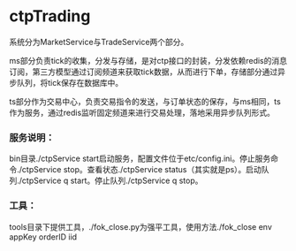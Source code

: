 # ctpTrading

系统分为MarketService与TradeService两个部分。

ms部分负责tick的收集，分发与存储，是对ctp接口的封装，分发依赖redis的消息订阅，第三方模型通过订阅频道来获取tick数据，从而进行下单，存储部分通过异步队列，将tick保存在数据库中。

ts部分作为交易中心，负责交易指令的发送，与订单状态的保存，与ms相同，ts作为服务，通过redis监听固定频道来进行交易处理，落地采用异步队列形式。

###  服务说明：
bin目录./ctpService start启动服务，配置文件位于etc/config.ini。停止服务命令./ctpService stop。查看状态./ctpService status（其实就是ps）。启动队列./ctpService q start。停止队列./ctpService q stop。

###  工具：
tools目录下提供工具，./fok_close.py为强平工具，使用方法./fok_close env appKey orderID iid